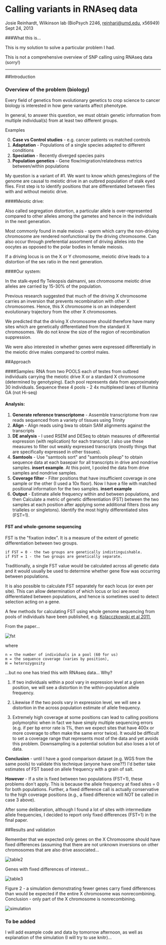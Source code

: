 Calling variants in RNAseq data
=============================================
Josie Reinhardt, Wilkinson lab (BioPsych 2246, reinharj@umd.edu, x56949)
Sept 24, 2013

###What this is...

This is my solution to solve a particular problem I had.

This is not a comprehensive overview of SNP calling using RNAseq data (sorry!)

---------------
##Introduction
### Overview of the problem (biology)

Every field of genetics from evolutionary genetics to crop science to cancer biology is interested in how gene variants affect phenotype.  

In general, to answer this question, we must obtain genetic information from multiple individual(s) from at least two different groups.

Examples

0. **Case vs Control studies** - e.g. cancer patients vs matched controls
1. **Adaptation** - Populations of a single species adapted to different conditions
2. **Speciation** - Recently diverged species pairs
3. **Population genetics** - Gene flow/migration/relatedness metrics between/within populations

My question is a variant of #1.  We want to know which genes/regions of the genome are causal to meiotic drive in an outbred population of stalk eyed flies.  First step is to identify positions that are differentiated between flies with and without meiotic drive.

####Meiotic drive:

Also called segregation distortion, a particular allele is over-represented compared to other alleles among the gametes and hence in the individuals in the next generation.

Most commonly found in male meiosis - sperm which carry the non-driving chromosome are rendered nonfunctional by the driving chromosome.  Can also occur through preferential assortment of driving alleles into the oocytes as opposed to the polar bodies in female meiosis.

If a driving locus is on the X or Y chromosome, meiotic drive leads to a distortion of the sex ratio in the next generation.

####Our system:

In the stalk-eyed fly Teleopsis dalmanni, sex chromosome meiotic drive alleles are carried by 15-30% of the population.  

Previous research suggested that much of the driving X chromosome carries an inversion that prevents recombination with other X chromosomes.  Hence, this X chromosome is on an independent evolutionary trajectory from the other X chromosomes.  

We predicted that the driving X chromosome should therefore have many sites which are genetically differentiated from the standard X chromosomes.  We do not know the size of the region of recombination suppression. 

We were also interested in whether genes were expressed differentially in the meiotic drive males compared to control males.  

##Approach

####Samples:
RNA from two POOLS each of testes from outbred individuals carrying the meiotic drive X or a standard X chromosome (determined by genotyping).  Each pool represents data from approximately 30 individuals.  Sequence these 4 pools - 2 4x multiplexed lanes of Illumina GA (not Hi-seq)

#### Analysis:

1. **Generate reference transcriptome** - Assemble transcriptome from raw reads  sequenced from a variety of tissues using Trinity 
3. **Align** - Align reads using bwa to obtain SAM alignments against the transcripts
4. **DE analysis** - I used RSEM and DESeq to obtain measures of differential expression (with replication) for each transcript.  I also use these measures to filter out weakly expressed transcripts (mostly things that are specifically expressed in other tissues).
5. **Samtools** - Use "samtools sort" and "samtools pileup" to obtain sequence data at each basepair for all transcripts in drive and nondrive samples. **insert example**.  At this point, I pooled the data from drive samples and nondrive samples.
4. **Coverage filter** - Filter positions that have insufficient coverage in one sample or  the other (I used a 10x floor).  Now I have a file with matched positional information for the two samples.  **insert example**
5. **Output** - Estimate allele frequency within and between populations, and then Calculate a metric of genetic differentiation (FST) between the two samples at each position after applying some additional filters (toss any trialleles or singletons). Identify the most highly differentiated sites (FST=1).

#### FST and whole-genome sequencing

FST is the "fixation index".  It is a measure of the extent of genetic differentiation between
two groups.  

	if FST = 0 - the two groups are genetically indistinguishable.  
	if FST = 1 - the two groups are genetically separate.  
	
Traditionally, a single FST value would be calculated across all genetic data and it would usually be used to determine whether gene flow was occurring between populations.

It is also possible to calculate FST separately for each locus (or even per site).  This can allow determination of which locus or loci are most differentiated between populations, and hence is sometimes used to detect selection acting on a gene.

A few methods for calculating FST using whole genome sequencing from pools of individuals 
have been published, e.g. [Kolacczkowski et al 2011](http://www.ncbi.nlm.nih.gov/pmc/articles/PMC3018305/), 

From the paper...

![fst](figure/fsteq.png) 

where 

	n = the number of individuals in a pool (60 for us) 
	m = the sequence coverage (varies by position), 
	H = heterozygosity 

...but no one has tried this with RNAseq data...  Why?

1. If two individuals within a pool vary in expression level at a given position, we will
see a distortion in the within-population allele frequency.

2. Likewise if the two pools vary in expression level, we will see a distortion in the 
across population estimate of allele frequency. 

3. Extremely high coverage at some positions can lead to calling positions polymorphic when in fact we have simply multiple sequencing errors (e.g. if per bp error rate is 1%, then we expect sites that have 400x or more coverage to often make the same error twice).  It would be difficult to set a coverage range that represents most of the data and yet avoids this problem.  Downsampling is a potential solution but also loses a lot of data.

**Conclusion** - until I have a good comparison dataset (e.g. WGS from the same pools) to validate this technique (anyone have one??) I'd better take estimates of FST based on allele frequency with a grain of salt.

**However** - If a site is fixed between two populations (FST=1), these problems don't apply.  This is because the allele frequency at fixed sites = 0 for both populations.  Further, a fixed difference call is actually conservative to the high coverage positions (e.g., a fixed difference will NOT be called in case 3 above).  

After some deliberation, although I found a lot of sites with intermediate allele frequencies, I decided to report only fixed differences (FST=1) in the final paper.  

##Results and validation

Remember that we expected only genes on the X Chromosome should have fixed differences (assuming that there are not unknown inversions on other chromosomes that are also drive associated...

![table2](figure/table2.png) 

Genes with fixed differences of interest...

![table3](figure/table3.png) 

Figure 2 - a simulation demonstrating fewer genes carry fixed differences than would be expected if the entire X chromosome was nonrecombining.  Conclusion - only part of the X chromosome is nonrecombining.

![simulation](figure/simulation3.jpg) 


### To be added
I will add example code and data by tomorrow afternoon, as well as explanation of the simulation (I will try to use knitr)...